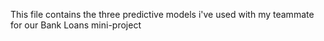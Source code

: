 This file contains the three predictive models i've used with my teammate for our Bank Loans mini-project
